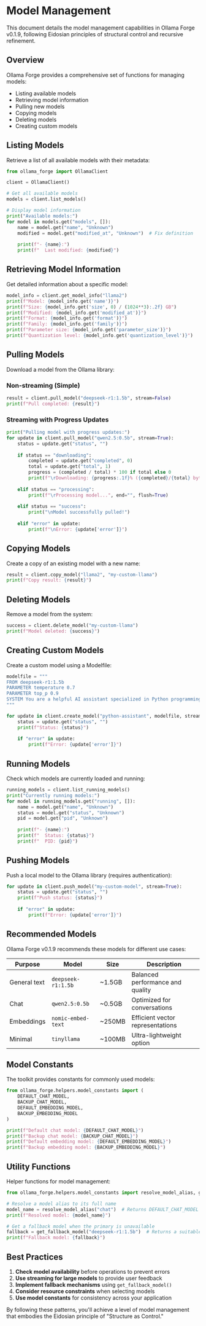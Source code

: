 # Model Management

This document details the model management capabilities in Ollama Forge v0.1.9, following Eidosian principles of structural control and recursive refinement.

## Overview

Ollama Forge provides a comprehensive set of functions for managing models:
- Listing available models
- Retrieving model information
- Pulling new models
- Copying models
- Deleting models
- Creating custom models

## Listing Models

Retrieve a list of all available models with their metadata:

```python
from ollama_forge import OllamaClient

client = OllamaClient()

# Get all available models
models = client.list_models()

# Display model information
print("Available models:")
for model in models.get("models", []):
    name = model.get("name", "Unknown")
    modified = model.get("modified_at", "Unknown")  # Fix definition
    
    print(f"- {name}:")
    print(f"  Last modified: {modified}")
```

## Retrieving Model Information

Get detailed information about a specific model:

```python
model_info = client.get_model_info("llama2")
print(f"Model: {model_info.get('name')}")
print(f"Size: {model_info.get('size', 0) / (1024**3):.2f} GB")
print(f"Modified: {model_info.get('modified_at')}")
print(f"Format: {model_info.get('format')}")
print(f"Family: {model_info.get('family')}")
print(f"Parameter size: {model_info.get('parameter_size')}")
print(f"Quantization level: {model_info.get('quantization_level')}")
```

## Pulling Models

Download a model from the Ollama library:

### Non-streaming (Simple)

```python
result = client.pull_model("deepseek-r1:1.5b", stream=False)
print(f"Pull completed: {result}")
```

### Streaming with Progress Updates

```python
print("Pulling model with progress updates:")
for update in client.pull_model("qwen2.5:0.5b", stream=True):
    status = update.get("status", "")
    
    if status == "downloading":
        completed = update.get("completed", 0)
        total = update.get("total", 1)
        progress = (completed / total) * 100 if total else 0
        print(f"\rDownloading: {progress:.1f}% ({completed}/{total} bytes)", end="", flush=True)
    
    elif status == "processing":
        print(f"\rProcessing model...", end="", flush=True)
    
    elif status == "success":
        print("\nModel successfully pulled!")
        
    elif "error" in update:
        print(f"\nError: {update['error']}")
```

## Copying Models

Create a copy of an existing model with a new name:

```python
result = client.copy_model("llama2", "my-custom-llama")
print(f"Copy result: {result}")
```

## Deleting Models

Remove a model from the system:

```python
success = client.delete_model("my-custom-llama")
print(f"Model deleted: {success}")
```

## Creating Custom Models

Create a custom model using a Modelfile:

```python
modelfile = """
FROM deepseek-r1:1.5b
PARAMETER temperature 0.7
PARAMETER top_p 0.9
SYSTEM You are a helpful AI assistant specialized in Python programming.
"""

for update in client.create_model("python-assistant", modelfile, stream=True):
    status = update.get("status", "")
    print(f"Status: {status}")
    
    if "error" in update:
        print(f"Error: {update['error']}")
```

## Running Models

Check which models are currently loaded and running:

```python
running_models = client.list_running_models()
print("Currently running models:")
for model in running_models.get("running", []):
    name = model.get("name", "Unknown")
    status = model.get("status", "Unknown")
    pid = model.get("pid", "Unknown")
    
    print(f"- {name}:")
    print(f"  Status: {status}")
    print(f"  PID: {pid}")
```

## Pushing Models

Push a local model to the Ollama library (requires authentication):

```python
for update in client.push_model("my-custom-model", stream=True):
    status = update.get("status", "")
    print(f"Push status: {status}")
    
    if "error" in update:
        print(f"Error: {update['error']}")
```

## Recommended Models

Ollama Forge v0.1.9 recommends these models for different use cases:

| Purpose | Model | Size | Description |
|---------|-------|------|-------------|
| General text | `deepseek-r1:1.5b` | ~1.5GB | Balanced performance and quality |
| Chat | `qwen2.5:0.5b` | ~0.5GB | Optimized for conversations |
| Embeddings | `nomic-embed-text` | ~250MB | Efficient vector representations |
| Minimal | `tinyllama` | ~100MB | Ultra-lightweight option |

## Model Constants

The toolkit provides constants for commonly used models:

```python
from ollama_forge.helpers.model_constants import (
    DEFAULT_CHAT_MODEL,
    BACKUP_CHAT_MODEL,
    DEFAULT_EMBEDDING_MODEL,
    BACKUP_EMBEDDING_MODEL
)

print(f"Default chat model: {DEFAULT_CHAT_MODEL}")
print(f"Backup chat model: {BACKUP_CHAT_MODEL}")
print(f"Default embedding model: {DEFAULT_EMBEDDING_MODEL}")
print(f"Backup embedding model: {BACKUP_EMBEDDING_MODEL}")
```

## Utility Functions

Helper functions for model management:

```python
from ollama_forge.helpers.model_constants import resolve_model_alias, get_fallback_model

# Resolve a model alias to its full name
model_name = resolve_model_alias("chat")  # Returns DEFAULT_CHAT_MODEL
print(f"Resolved model: {model_name}")

# Get a fallback model when the primary is unavailable
fallback = get_fallback_model("deepseek-r1:1.5b")  # Returns a suitable fallback
print(f"Fallback model: {fallback}")
```

## Best Practices

1. **Check model availability** before operations to prevent errors
2. **Use streaming for large models** to provide user feedback
3. **Implement fallback mechanisms** using `get_fallback_model()`
4. **Consider resource constraints** when selecting models
5. **Use model constants** for consistency across your application

By following these patterns, you'll achieve a level of model management that embodies the Eidosian principle of "Structure as Control."
